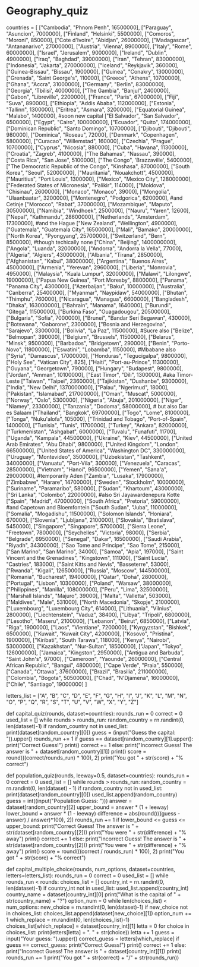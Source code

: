 # Geography_quiz

countries = [
    ["Cambodia", "Phnom Penh", 16500000],
    ["Paraguay", "Asuncion", 7000000],
    ["Finland", "Helsinki", 5500000],
    ["Comoros", "Moroni", 850000],
    ["Cote d'Ivoire", "Abidjan", 26000000],
    ["Madagascar", "Antananarivo", 27000000],
    ["Austria", 'Vienna', 8900000],
    ["Italy", "Rome", 60000000],
    ["Israel", "Jerusalem", 9000000],
    ["Ireland", "Dublin", 4900000],
    ["Iraq", "Baghdad", 39000000],
    ["Iran", "Tehran", 83000000],
    ["Indonesia", "Jakarta", 270000000],
    ["Iceland", "Reykjavik", 360000],
    ["Guinea-Bissau", "Bissau", 1900000],
    ["Guinea", "Conakry", 13000000],
    ["Grenada", "Saint George's", 110000],
    ["Greece", "Athens", 10700000],
    ["Ghana", "Accra", 31000000],
    ["Germany", "Berlin", 83000000],
    ["Georgia", 'Tbilisi', 4000000],
    ["The Gambia", "Banjul", 2400000],
    ["Gabon", "Libreville", 2200000],
    ["France", "Paris", 67000000],
    ["Fiji", "Suva", 890000],
    ["Ethiopia", "Addis Ababa", 112000000],
    ["Estonia", "Tallinn", 1300000],
    ["Eritrea", "Asmara", 3200000],
    ["Equatorial Guinea", "Malabo", 1400000], #soon new capital
    ["El Salvador", "San Salvador", 6500000],
    ["Egypt", "Cairo", 100000000],
    ["Ecuador", "Quito", 174000000],
    ["Dominican Republic", "Santo Domingo", 10700000],
    ["Djibouti", "Djibouti", 980000],
    ["Dominica", "Roseau", 72000],
    ["Denmark", "Copenhagen", 5800000],
    ["Curacao", "Willemstad", 160000],
    ["Czechia", "Prague", 10700000],
    ["Cyprus", "Nicosia", 880000],
    ["Cuba", "Havana", 11300000],
    ["Croatia", "Zagreb", 4100000],
    ["The Bahamas", "Nassau", 390000],
    ["Costa Rica", "San Jose", 5100000],
    ["The Congo", 'Brazzaville', 5400000],
    ["The Democratic Republic of the Congo", "Kinshasa", 87000000],
    ["South Korea", "Seoul", 52000000],
    ["Mauritania", "Nouakchott", 4500000],
    ["Mauritius", "Port Louis", 1300000],
    ["Mexico", "Mexico City", 128000000],
    ["Federated States of Micronesia", "Palikir", 114000],
    ["Moldova", "Chisinau", 2600000],
    ["Monaco", "Monaco", 39000],
    ["Mongolia", "Ulaanbaatar", 3200000],
    ["Montenegro", "Podgorica", 6200000], #and Cetinje
    ["Morocco", "Rabat", 37000000],
    ["Mozambique", "Maputo", 30500000],
    ["Namibia", "Windhoek", 2500000],
    ["Nauru", "Yaren", 12600],
    ["Nepal", "Kathmandu", 28600000],
    ["Netherlands", "Amsterdam", 17300000], #and the Hague
    ["New Zealand", "Wellington", 4900000],
    ["Guatemala", "Guatemala City", 16500000],
    ["Mali", "Bamako", 20000000],
    ["North Korea", "Pyongyang", 25700000],
    ["Switzerland", "Bern", 8500000], #though techically none
    ["China", "Beijing", 1400000000],
    ["Angola", "Luanda", 32000000],
    ["Andorra", "Andorra la Vella", 77000],
    ["Algeria", "Algiers", 43000000],
    ["Albania", "Tirana", 2850000],
    ["Afghanistan", "Kabul", 38000000],
    ["Argentina", "Buenos Aires", 45000000],
    ["Armenia", "Yerevan", 2960000],
    ["Liberia", "Monrovia", 4950000],
    ["Malaysia", "Kuala Lumpur", 32000000],
    ["Malawi", "Lilongwe", 19000000],
    ["Papua New Guinea", "Port Moresby", 8800000],
    ["Panama", "Panama City", 4300000],
    ["Azerbaijan", "Baku", 10000000],
    ["Australia", "Canberra", 25400000],
    ["Myanmar", "Naypidaw", 54000000],
    ["Bhutan", "Thimphu", 760000],
    ["Nicaragua", "Managua", 6600000],
    ["Bangladesh", "Dhaka", 163000000],
    ["Bahrain", "Manama", 1640000],
    ["Burundi", "Gitega", 11500000],
    ["Burkina Faso", "Ouagadougou", 20500000],
    ["Bulgaria", "Sofia", 7000000],
    ["Brunei", "Bandar Seri Begawan", 430000],
    ["Botswana", "Gaborone", 2300000],
    ["Bosnia and Herzegovina", "Sarajevo", 3300000],
    ["Bolivia", "La Paz", 11500000], #Sucre also
    ["Belize", "Belmopan", 390000],
    ["Belgium", "Brussels", 11500000],
    ["Belarus", "Minsk", 9500000],
    ["Barbados", "Bridgetown", 290000],
    ["Benin", "Porto-Novo", 11800000],
    ["Eswatini", "Lobamba", 1150000], #Mbabane also
    ["Syria", "Damascus", 17000000],
    ["Honduras", "Tegucigalpa", 9800000],
    ["Holy See", "Vatican City", 825],
    ["Haiti", "Port-au-Prince", 11300000],
    ["Guyana", "Georgetown", 790000],
    ["Hungary", "Budapest", 9800000],
    ["Jordan", "Amman", 10100000],
    ["East Timor", "Dili", 1300000], #aka Timor-Leste
    ["Taiwan", "Taipei", 2360000],
    ["Tajikistan", "Dushanbe", 9300000],
    ["India", "New Delhi", 1370000000],
    ["Palau", "Ngerlmud", 18000],
    ["Pakistan", "Islamabad", 217000000],
    ["Oman", "Muscat", 5000000],
    ["Norway", "Oslo", 5300000],
    ["Nigeria", "Abuja", 201000000],
    ["Niger", "Niamey", 23300000],
    ["Tanzania", "Dodoma", 58000000], # but also Dar es Salaam
    ["Thailand", "Bangkok", 69700000],
    ["Togo", "Lome", 8100000],
    ["Tonga", "Nuku'alofa", 105000],
    ["Trinidad and Tobago", "Port-of-Spain", 1400000],
    ["Tunisia", "Tunis", 11700000],
    ["Turkey", "Ankara", 82000000],
    ["Turkmenistan", "Ashgabat", 6000000],
    ["Tuvalu", "Funafuti", 11700],
    ["Uganda", "Kampala", 44500000],
    ["Ukraine", "Kiev", 44500000],
    ["United Arab Emirates", "Abu Dhabi", 9800000],
    ["United Kingdom", "London", 66500000],
    ["United States of America", "Washington DC", 330000000],
    ["Uruguay", "Montevideo", 3500000],
    ["Uzbekistan", "Tashkent", 34000000],
    ["Vanuatu", "Port-Vila", 300000],
    ["Venezuela", "Caracas", 28500000],
    ["Vietnam", "Hanoi", 96500000],
    ["Yemen", "Sana'a", 29000000], #temporarily Aden
    ["Zambia", "Lusaka", 17900000],
    ["Zimbabwe", "Harare", 14700000],
    ["Sweden", "Stockholm", 10000000],
    ["Suriname", "Paramaribo", 580000],
    ["Sudan", "Khartoum", 43000000],
    ["Sri Lanka", "Colombo", 22000000], #also Sri Jayawardenepura Kotte
    ["Spain", "Madrid", 47000000],
    ["South Africa", "Pretoria", 59000000], #and Capetown and Bloemfontein
    ["South Sudan", "Juba", 11000000],
    ["Somalia", "Mogadishu", 11500000],
    ["Solomon Islands", "Honiara", 670000],
    ["Slovenia", "Ljubljana", 2100000],
    ["Slovakia", "Bratislava", 5450000],
    ["Singapore", "Singapore", 5700000],
    ["Sierra Leone", "Freetown", 7800000],
    ["Seychelles", "Victoria", 98000],
    ["Serbia", "Belgrade", 6950000],
    ["Senegal", "Dakar", 16500000],
    ["Saudi Arabia", "Riyadh", 34300000],
    ["Sao Tome and Principe", "Sao Tome", 215000],
    ["San Marino", "San Marino", 34000],
    ["Samoa", "Apia", 197000],
    ["Saint Vincent and the Grenadines", "Kingstown", 111000],
    ["Saint Lucia", "Castries", 183000],
    ["Saint Kitts and Nevis", "Basseterre", 53000],
    ["Rwanda", "Kigali", 12650000],
    ["Russia", "Moscow", 144500000],
    ["Romania", "Bucharest", 19400000],
    ["Qatar", "Doha", 2800000],
    ["Portugal", "Lisbon", 10300000],
    ["Poland", "Warsaw", 38000000],
    ["Philippines", "Manilla", 108000000],
    ["Peru", "Lima", 32500000],
    ["Marshall Islands", "Majuro", 39000],
    ["Malta", "Valletta", 503000],
    ["Maldives", "Male", 531000],
    ["North Macedonia", "Skopje", 2100000],
    ["Luxembourg", "Luxembourg City", 614000],
    ["Lithuania", "Vilnius", 2800000],
    ["Liechtenstein", "Vaduz", 38400],
    ["Libya", "Tripoli", 6800000],
    ["Lesotho", "Maseru", 2100000],
    ["Lebanon", "Beirut", 6850000],
    ["Latvia", "Riga", 1900000],
    ["Laos", "Vientiane", 7200000],
    ["Kyrgyzstan", "Bishkek", 6500000],
    ["Kuwait", "Kuwait City", 4200000],
    ["Kosovo", "Pristina", 1900000],
    ["Kiribati", "South Tarawa", 118000],
    ["Kenya", "Nairobi", 53000000],
    ["Kazakhstan", "Nur-Sultan", 18500000],
    ["Japan", "Tokyo", 126000000],
    ["Jamaica", "Kingston", 2950000],
    ["Antigua and Barbuda", "Saint John's", 97000],
    ["Cameroon", "Yaounde", 26000000],
    ["Central African Republic", "Bangui", 4800000],
    ["Cape Verde", "Praia", 550000],
    ["Canada", "Ottawa", 37600000],
    ["Brazil", "Brasilia", 211000000],
    ["Colombia", "Bogota", 50500000],
    ["Chad", "N'Djamena", 16000000],
    ["Chile", "Santiago", 19000000]
]

letters_list = ["A", "B", "C", "D", "E", "F", "G", "H", "I", "J", "K", "L", "M", "N", "O", "P",
                "Q", "R", "S", "T", "U", "V", "W", "X", "Y", "Z"]


def capital_quiz(rounds, dataset=countries):
    rounds_run = 0
    correct = 0
    used_list = []
    while rounds > rounds_run:
        random_country = rn.randint(0, len(dataset)-1)
        if random_country not in used_list:
            print(dataset[random_country][0])
            guess = (input("Guess the capital: ")).upper()
            rounds_run += 1
            if guess == dataset[random_country][1].upper():
                print("Correct Guess!")
                print()
                correct += 1
            else:
                print("Incorrect Guess! The answer is " + dataset[random_country][1])
                print()
    score = round(((correct/rounds_run) * 100), 2)
    print("You got " + str(score) + "% correct")


def population_quiz(rounds, leeway=0.5, dataset=countries):
    rounds_run = 0
    correct = 0
    used_list = []
    while rounds > rounds_run:
        random_country = rn.randint(0, len(dataset) - 1)
        if random_country not in used_list:
            print(dataset[random_country][0])
            used_list.append(random_country)
            guess = int((input("Population Guess: ")))
            answer = dataset[random_country][2]
            upper_bound = answer * (1 + leeway)
            lower_bound = answer * (1 - leeway)
            difference = abs(round((((guess - answer) / answer)*100), 2))
            rounds_run += 1
            if lower_bound <= guess <= upper_bound:
                    print("Correct Guess! The answer is " + str(dataset[random_country][2]))
                    print("You were " + str(difference) + "% away")
                    print()
                    correct += 1
            else:
                print("Incorrect Guess! The answer is " + str(dataset[random_country][2]))
                print("You were " + str(difference) + "% away")
                print()
    score = round(((correct / rounds_run) * 100), 2)
    print("You got " + str(score) + "% correct")


def capital_multiple_choice(rounds, num_options, dataset=countries, letters=letters_list):
    rounds_run = 0
    correct = 0
    used_list = []
    while rounds_run < rounds:
        choices_list = []
        country_int = rn.randint(0, len(dataset)-1)
        if country_int not in used_list:
            used_list.append(country_int)
            country_name = dataset[country_int][0]
            print("What is the capital of " + str(country_name) + "?")
            option_num = 0
            while len(choices_list) < num_options:
                new_choice = rn.randint(0, len(dataset)-1)
                if new_choice not in choices_list:
                    choices_list.append(dataset[new_choice][1])
                    option_num += 1
            which_replace = rn.randint(0, len(choices_list)-1)
            choices_list[which_replace] = dataset[country_int][1]
            letta = 0
            for choice in choices_list:
                print(letters[letta] + ".  " + str(choice))
                letta += 1
            guess = input("Your guess: ").upper()
            correct_guess = letters[which_replace]
            if guess == correct_guess:
                print("Correct Guess!")
                print()
                correct += 1
            else:
                print("Incorrect Guess! The answer is " + dataset[country_int][1])
                print()
            rounds_run += 1
    print("You got " + str(correct) + "/" + str(rounds_run))
